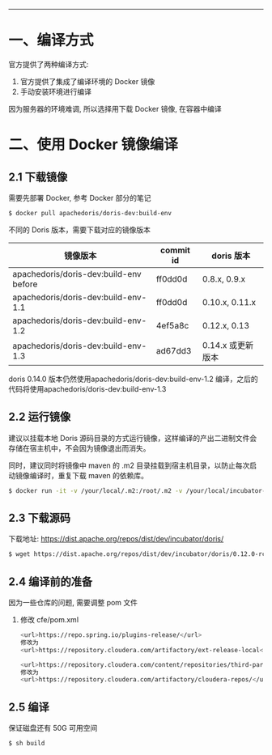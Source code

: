 






---
# 一、编译方式
官方提供了两种编译方式:
1. 官方提供了集成了编译环境的 Docker 镜像
2. 手动安装环境进行编译

因为服务器的环境难调, 所以选择用下载 Docker 镜像, 在容器中编译

# 二、使用 Docker 镜像编译
## 2.1 下载镜像
需要先部署 Docker, 参考 Docker 部分的笔记
```bash
$ docker pull apachedoris/doris-dev:build-env
```
不同的 Doris 版本，需要下载对应的镜像版本


| 镜像版本   | commit id  | doris 版本  |
| ------ | ------------ |------------ |
apachedoris/doris-dev:build-env	before | ff0dd0d | 0.8.x, 0.9.x
apachedoris/doris-dev:build-env-1.1	|ff0dd0d	|0.10.x, 0.11.x
apachedoris/doris-dev:build-env-1.2|4ef5a8c|0.12.x, 0.13
apachedoris/doris-dev:build-env-1.3|	ad67dd3|	0.14.x 或更新版本

doris 0.14.0 版本仍然使用apachedoris/doris-dev:build-env-1.2 编译，之后的代码将使用apachedoris/doris-dev:build-env-1.3

## 2.2 运行镜像
建议以挂载本地 Doris 源码目录的方式运行镜像，这样编译的产出二进制文件会存储在宿主机中，不会因为镜像退出而消失。

同时，建议同时将镜像中 maven 的 .m2 目录挂载到宿主机目录，以防止每次启动镜像编译时，重复下载 maven 的依赖库。
```bash
$ docker run -it -v /your/local/.m2:/root/.m2 -v /your/local/incubator-doris-DORIS-x.x.x-release/:/root/incubator-doris-DORIS-x.x.x-release/ apachedoris/doris-dev:build-env
```

## 2.3 下载源码
下载地址: https://dist.apache.org/repos/dist/dev/incubator/doris/
```bash
$ wget https://dist.apache.org/repos/dist/dev/incubator/doris/0.12.0-rc01/apache-doris-0.12.0-incubating-src.tar.gz
```

## 2.4 编译前的准备
因为一些仓库的问题, 需要调整 pom 文件

1. 修改 cfe/pom.xml
    ```bash
    <url>https://repo.spring.io/plugins-release/</url>
    修改为
    <url>https://repository.cloudera.com/artifactory/ext-release-local</url>
    
    <url>https://repository.cloudera.com/content/repositories/third-party/</url>
    修改为
    <url>https://repository.cloudera.com/artifactory/cloudera-repos/</url>
    ```

## 2.5 编译 
保证磁盘还有 50G 可用空间
```bash
$ sh build
```